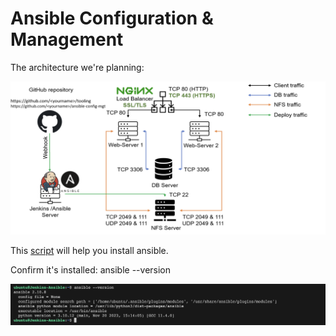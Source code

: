 # Ansible Configuration & Management

The architecture we're planning:

![Archi](https://github.com/naqeebghazi/ansible-config-mgt.darey/blob/main/images/Architecture.png?raw=true)

This [script](https://github.com/naqeebghazi/ansible-config-mgt.darey/blob/main/Jenkins.sh) will help you install ansible. 

Confirm it's installed:
        ansible --version

![ansibleversion](https://github.com/naqeebghazi/ansible-config-mgt.darey/blob/main/images/ansible-version.png?raw=true)